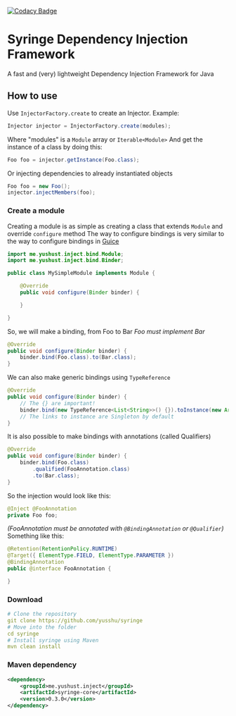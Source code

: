 [![Codacy Badge](https://app.codacy.com/project/badge/Grade/7763e3b2712d4201b28e2b8034a7fd7d)](https://www.codacy.com/manual/iYushu/syringe?utm_source=github.com&amp;utm_medium=referral&amp;utm_content=yusshu/syringe&amp;utm_campaign=Badge_Grade)
# Syringe Dependency Injection Framework
A fast and (very) lightweight Dependency Injection Framework for Java

## How to use
Use `InjectorFactory.create` to create an Injector.
Example:
```java
Injector injector = InjectorFactory.create(modules);
```
Where "modules" is a `Module` array or `Iterable<Module>`
And get the instance of a class by doing this:
```java
Foo foo = injector.getInstance(Foo.class);
```
Or injecting dependencies to already instantiated objects
```java
Foo foo = new Foo();
injector.injectMembers(foo);
```

### Create a module
Creating a module is as simple as creating a class that extends `Module` and override `configure` method
The way to configure bindings is very similar to the way to configure bindings in [Guice](https://github.com/google/guice)
```java
import me.yushust.inject.bind.Module;
import me.yushust.inject.bind.Binder;

public class MySimpleModule implements Module {

    @Override
    public void configure(Binder binder) {

    }

}
```
So, we will make a binding, from Foo to Bar
 *Foo must implement Bar*
```java
@Override
public void configure(Binder binder) {
    binder.bind(Foo.class).to(Bar.class);
}
```
We can also make generic bindings using `TypeReference`
```java
@Override
public void configure(Binder binder) {
    // The {} are important!
    binder.bind(new TypeReference<List<String>>() {}).toInstance(new ArrayList<>());
    // The links to instance are Singleton by default
}
```
It is also possible to make bindings with annotations (called Qualifiers)
```java
@Override
public void configure(Binder binder) {
    binder.bind(Foo.class)
        .qualified(FooAnnotation.class)
        .to(Bar.class);
}
```
So the injection would look like this:
```java
@Inject @FooAnnotation
private Foo foo;
```
*(FooAnnotation must be annotated with `@BindingAnnotation` or `@Qualifier`)*
Something like this:
```java
@Retention(RetentionPolicy.RUNTIME)
@Target({ ElementType.FIELD, ElementType.PARAMETER })
@BindingAnnotation
public @interface FooAnnotation {

}
```

### Download
```yml
# Clone the repository
git clone https://github.com/yusshu/syringe
# Move into the folder
cd syringe
# Install syringe using Maven
mvn clean install 
```
### Maven dependency
```xml
<dependency>
    <groupId>me.yushust.inject</groupId>
    <artifactId>syringe-core</artifactId>
    <version>0.3.0</version>
</dependency>
```
